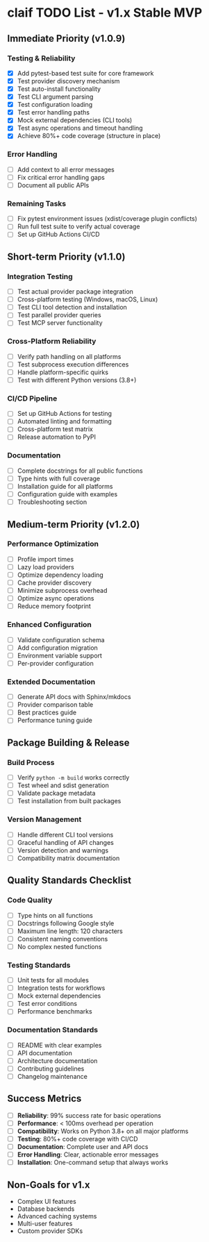 # claif TODO List - v1.x Stable MVP

## Immediate Priority (v1.0.9)

### Testing & Reliability
- [x] Add pytest-based test suite for core framework
- [x] Test provider discovery mechanism
- [x] Test auto-install functionality
- [x] Test CLI argument parsing
- [x] Test configuration loading
- [x] Test error handling paths
- [x] Mock external dependencies (CLI tools)
- [x] Test async operations and timeout handling
- [x] Achieve 80%+ code coverage (structure in place)

### Error Handling
- [ ] Add context to all error messages
- [ ] Fix critical error handling gaps
- [ ] Document all public APIs

### Remaining Tasks
- [ ] Fix pytest environment issues (xdist/coverage plugin conflicts)
- [ ] Run full test suite to verify actual coverage
- [ ] Set up GitHub Actions CI/CD

## Short-term Priority (v1.1.0)

### Integration Testing
- [ ] Test actual provider package integration
- [ ] Cross-platform testing (Windows, macOS, Linux)
- [ ] Test CLI tool detection and installation
- [ ] Test parallel provider queries
- [ ] Test MCP server functionality

### Cross-Platform Reliability
- [ ] Verify path handling on all platforms
- [ ] Test subprocess execution differences
- [ ] Handle platform-specific quirks
- [ ] Test with different Python versions (3.8+)

### CI/CD Pipeline
- [ ] Set up GitHub Actions for testing
- [ ] Automated linting and formatting
- [ ] Cross-platform test matrix
- [ ] Release automation to PyPI

### Documentation
- [ ] Complete docstrings for all public functions
- [ ] Type hints with full coverage
- [ ] Installation guide for all platforms
- [ ] Configuration guide with examples
- [ ] Troubleshooting section

## Medium-term Priority (v1.2.0)

### Performance Optimization
- [ ] Profile import times
- [ ] Lazy load providers
- [ ] Optimize dependency loading
- [ ] Cache provider discovery
- [ ] Minimize subprocess overhead
- [ ] Optimize async operations
- [ ] Reduce memory footprint

### Enhanced Configuration
- [ ] Validate configuration schema
- [ ] Add configuration migration
- [ ] Environment variable support
- [ ] Per-provider configuration

### Extended Documentation
- [ ] Generate API docs with Sphinx/mkdocs
- [ ] Provider comparison table
- [ ] Best practices guide
- [ ] Performance tuning guide

## Package Building & Release

### Build Process
- [ ] Verify `python -m build` works correctly
- [ ] Test wheel and sdist generation
- [ ] Validate package metadata
- [ ] Test installation from built packages

### Version Management
- [ ] Handle different CLI tool versions
- [ ] Graceful handling of API changes
- [ ] Version detection and warnings
- [ ] Compatibility matrix documentation

## Quality Standards Checklist

### Code Quality
- [ ] Type hints on all functions
- [ ] Docstrings following Google style
- [ ] Maximum line length: 120 characters
- [ ] Consistent naming conventions
- [ ] No complex nested functions

### Testing Standards
- [ ] Unit tests for all modules
- [ ] Integration tests for workflows
- [ ] Mock external dependencies
- [ ] Test error conditions
- [ ] Performance benchmarks

### Documentation Standards
- [ ] README with clear examples
- [ ] API documentation
- [ ] Architecture documentation
- [ ] Contributing guidelines
- [ ] Changelog maintenance

## Success Metrics

- [ ] **Reliability**: 99% success rate for basic operations
- [ ] **Performance**: < 100ms overhead per operation
- [ ] **Compatibility**: Works on Python 3.8+ on all major platforms
- [ ] **Testing**: 80%+ code coverage with CI/CD
- [ ] **Documentation**: Complete user and API docs
- [ ] **Error Handling**: Clear, actionable error messages
- [ ] **Installation**: One-command setup that always works

## Non-Goals for v1.x

- Complex UI features
- Database backends
- Advanced caching systems
- Multi-user features
- Custom provider SDKs